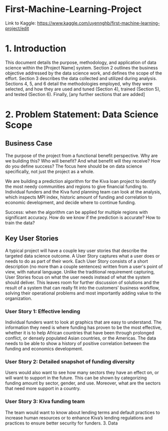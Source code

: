 # First-Machine-Learning-Project

Link to Kaggle: https://www.kaggle.com/uyennghb/first-machine-learning-project/edit

# 1. Introduction
This document details the purpose, methodology, and application of data science within the [Project Name] system. Section 2 outlines the business objective addressed by the data science work, and defines the scope of the effort. Section 3 describes the data collected and utilized during analysis. Sections 4, 5, and 6 detail the methodologies employed, why they were selected, and how they are used and tuned (Section 4), trained (Section 5), and tested (Section 6). Finally, [any further sections that are added]

# 2. Problem Statement: Data Science Scope
## Business Case
The purpose of the project from a functional benefit perspective. Why are we building this? Who will benefit? And what benefit will they receive? How do you define success? The focus here should be on data science specifically, not just the project as a whole.

We are building a prediction algorithm for the Kiva loan project to identify the most needy communities and regions to give financial funding to. Individual funders and the Kiva fund planning team can look at the analysis, which inspects MPI index, historic amount of funding and correlation to economic development, and decide where to continue funding.

Success: when the algorithm can be applied for multiple regions with significant accuracy.
How do we know if the prediction is accurate? How to train the data?

## Key User Stories
A typical project will have a couple key user stories that describe the targeted data science outcome. A User Story captures what a user does or needs to do as part of their work. Each User Story consists of a short description (no more than a couple sentences) written from a user's point of view, with natural language. Unlike the traditional requirement capturing, User Stories focus on what the user needs instead of what the system should deliver. This leaves room for further discussion of solutions and the result of a system that can really fit into the customers' business workflow, solving their operational problems and most importantly adding value to the organization.

### User Story 1: Effective lending
Individual funders want to look at graphics that are easy to understand. The information they need is where funding has proven to be the most effective, whether it is to help African countries that have been through prolonged conflict, or densely populated Asian countries, or the Americas. The data needs to be able to show a history of positive correlation between the funding and economics development. 


### User Story 2: Detailed snapshot of funding diversity
Users would also want to see how many sectors they have an effect on, or will want to support in the future. This can be shown by categorizing funding amount by sector, gender, and use. Moreover, what are the sectors that need more support in a country.

### User Story 3: Kiva funding team
The team would want to know about lending terms and default practices to increase human resources or to enhance Kiva’s lending regulations and practices to ensure better security for funders. 
3. Data
